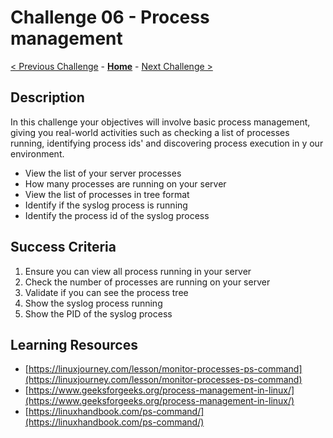 # Challenge 06 - Process management

[< Previous Challenge](./Challenge-05.md) - **[Home](../README.md)** - [Next Challenge >](./Challenge-07.md)

## Description

In this challenge your objectives will involve basic process management, giving you real-world activities such as checking a list of processes running, identifying process ids' and discovering process execution in y our environment.

- View the list of your server processes
- How many processes are running on your server
- View the list of processes in tree format
- Identify if the syslog process is running
- Identify the process id of the syslog process

## Success Criteria

1. Ensure you can view all process running in your server
2. Check the number of processes are running on your server
3. Validate if you can see the process tree 
4. Show the syslog process running
5. Show the PID of the syslog process

## Learning Resources

- [https://linuxjourney.com/lesson/monitor-processes-ps-command](https://linuxjourney.com/lesson/monitor-processes-ps-command)
- [https://www.geeksforgeeks.org/process-management-in-linux/](https://www.geeksforgeeks.org/process-management-in-linux/)
- [https://linuxhandbook.com/ps-command/](https://linuxhandbook.com/ps-command/)
